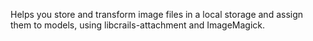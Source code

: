 Helps you store and transform image files in a local storage and assign them to models, using libcrails-attachment and ImageMagick.
